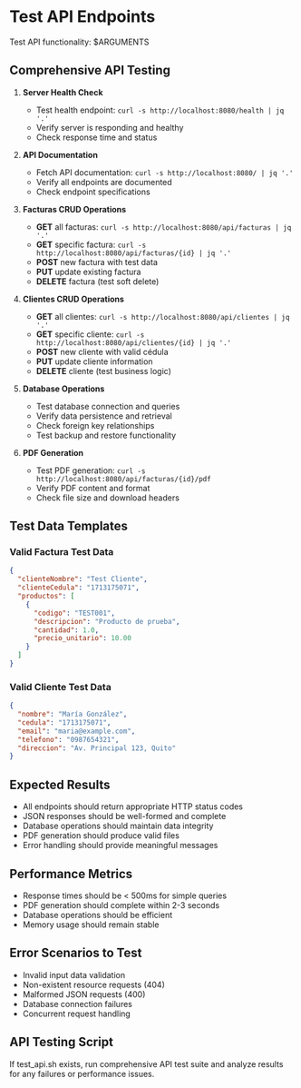 # Test API Endpoints

Test API functionality: $ARGUMENTS

## Comprehensive API Testing

1. **Server Health Check**
   - Test health endpoint: `curl -s http://localhost:8080/health | jq '.'`
   - Verify server is responding and healthy
   - Check response time and status

2. **API Documentation**
   - Fetch API documentation: `curl -s http://localhost:8080/ | jq '.'`
   - Verify all endpoints are documented
   - Check endpoint specifications

3. **Facturas CRUD Operations**
   - **GET** all facturas: `curl -s http://localhost:8080/api/facturas | jq '.'`
   - **GET** specific factura: `curl -s http://localhost:8080/api/facturas/{id} | jq '.'`
   - **POST** new factura with test data
   - **PUT** update existing factura
   - **DELETE** factura (test soft delete)

4. **Clientes CRUD Operations**
   - **GET** all clientes: `curl -s http://localhost:8080/api/clientes | jq '.'`
   - **GET** specific cliente: `curl -s http://localhost:8080/api/clientes/{id} | jq '.'`
   - **POST** new cliente with valid cédula
   - **PUT** update cliente information
   - **DELETE** cliente (test business logic)

5. **Database Operations**
   - Test database connection and queries
   - Verify data persistence and retrieval
   - Check foreign key relationships
   - Test backup and restore functionality

6. **PDF Generation**
   - Test PDF generation: `curl -s http://localhost:8080/api/facturas/{id}/pdf`
   - Verify PDF content and format
   - Check file size and download headers

## Test Data Templates

### Valid Factura Test Data
```json
{
  "clienteNombre": "Test Cliente",
  "clienteCedula": "1713175071",
  "productos": [
    {
      "codigo": "TEST001",
      "descripcion": "Producto de prueba",
      "cantidad": 1.0,
      "precio_unitario": 10.00
    }
  ]
}
```

### Valid Cliente Test Data
```json
{
  "nombre": "María González",
  "cedula": "1713175071",
  "email": "maria@example.com",
  "telefono": "0987654321",
  "direccion": "Av. Principal 123, Quito"
}
```

## Expected Results

- All endpoints should return appropriate HTTP status codes
- JSON responses should be well-formed and complete
- Database operations should maintain data integrity
- PDF generation should produce valid files
- Error handling should provide meaningful messages

## Performance Metrics

- Response times should be < 500ms for simple queries
- PDF generation should complete within 2-3 seconds
- Database operations should be efficient
- Memory usage should remain stable

## Error Scenarios to Test

- Invalid input data validation
- Non-existent resource requests (404)
- Malformed JSON requests (400)
- Database connection failures
- Concurrent request handling

## API Testing Script

If test_api.sh exists, run comprehensive API test suite and analyze results for any failures or performance issues.